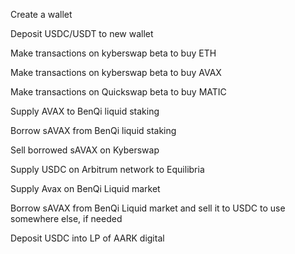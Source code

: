 Create a wallet

Deposit USDC/USDT to new wallet 

Make transactions on kyberswap beta to buy ETH

Make transactions on kyberswap beta to buy AVAX

Make transactions on Quickswap beta to buy MATIC

Supply AVAX to BenQi liquid staking

Borrow sAVAX from BenQi liquid staking

Sell borrowed sAVAX on Kyberswap

Supply USDC on Arbitrum network to Equilibria

Supply Avax on BenQi Liquid market

Borrow sAVAX from BenQi Liquid market and sell it to USDC to use somewhere else, if needed

Deposit USDC into LP of AARK digital
